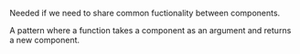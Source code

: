 Needed if we need to share common fuctionality between components. 

A pattern where a function takes a component as an argument and returns a new component. 

